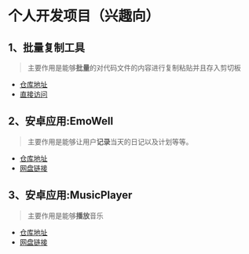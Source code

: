 # 个人开发项目（兴趣向）
## 1、批量复制工具
>主要作用是能够**批量**的对代码文件的内容进行复制粘贴并且存入剪切板
* [仓库地址](https://github.com/Corddt/easy_copy)
* [直接访问](https://corddt.github.io/easy_copy)

## 2、安卓应用:EmoWell
>主要作用是能够让用户**记录**当天的日记以及计划等等。
* [仓库地址](https://github.com/Corddt/mental_health_app)
* [网盘链接](https://drive.google.com/file/d/1rdCStGMKTONPDo0pPX_0TF_Uyz4N4y4p/view?usp=drive_link)

## 3、安卓应用:MusicPlayer
>主要作用是能够**播放**音乐
* [仓库地址](https://github.com/Corddt/MusicPlayer_Pro)
* [网盘链接](https://drive.google.com/file/d/1G9iZmCChi0wBKBW0rwnyFdU2YhzBYtYp/view?usp=drive_link)

